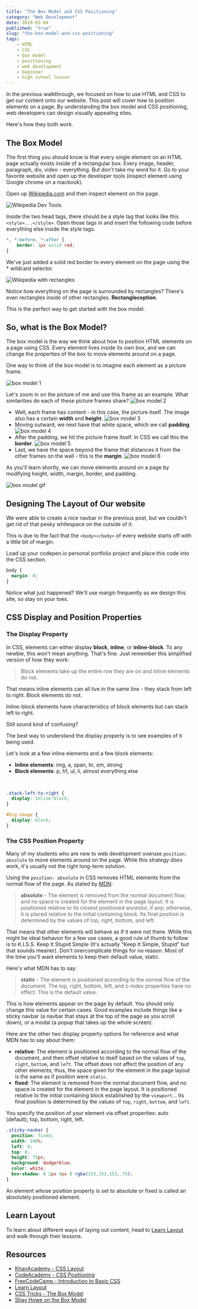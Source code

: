 ```yaml
---
title: "The Box Model and CSS Positioning"
category: "Web Development"
date: 2019-03-04
published: "true"
slug: "the-box-model-and-css-positioning"
tags:
    - HTML
    - CSS
    - box model
    - positioning
    - web development
    - beginner
    - high school lesson    
---
```


In the previous walkthrough, we focused on how to use HTML and CSS to get our content onto our website. This post will cover how to position elements on a page. By understanding the box model and CSS positioning, web developers can design visually appealing sites.

Here's how they both work.

## The Box Model

The first thing you should know is that every single element on an HTML page actually exists inside of a rectangular box. Every image, header, paragraph, div, video - everything. But don't take my word for it. Go to your favorite website and open up the developer tools (inspect element using Google chrome on a macbook).

Open up [Wikipedia.com](http://www.wikipedia.com) and then inspect element on the page.

![Wikipedia Dev Tools](./wikipedia-dev-tools.png)

Inside the two head tags, there should be a style tag that looks like this `<style>...</style>`. Open those tags in and insert the following code before everything else inside the style tags.

```css
*, *:before, *:after {
    border: 1px solid red;
}
```

We've just added a solid red border to every element on the page using the * wildcard selector.

![Wikipedia with rectangles](https://s3.amazonaws.com/upperline/curriculum-assets/css/Wikipedia-box.png)

Notice how everything on the page is surrounded by rectangles? There's even rectangles *inside* of other rectangles. **Rectangleception**.

This is the perfect way to get started with the box model.

## So, what is the Box Model?

The box model is the way we think about how to position HTML elements on a page using CSS. Every element lives inside its own box, and we can change the properties of the box to move elements around on a page.

One way to think of the box model is to imagine each element as a picture frame.  

![box model 1](./box-model-1.png)

Let's zoom in on the picture of me and use this frame as an example. What similarities do each of these picture frames share?
![box model 2](./box-model-2.png)
+ Well, each frame has content - in this case, the picture itself. The image also has a certain  **width** and **height**.
![box model 3](./box-model-3.png)
+ Moving outward, we next have that white space, which we call **padding**.
![box model 4](./box-model-4.png)
+ After the padding, we hit the picture frame itself. In CSS we call this the **border**.
![box model 5](./box-model-5.png)
+ Last, we have the space beyond the frame that distances it from the other frames on the wall - this is the **margin**.
![box model 6](./box-model-6.png)

As you'll learn shortly, we can move elements around on a page by modifying height, width, margin, border, and padding.

![box model gif](https://s3.amazonaws.com/upperline/curriculum-assets/css/BoxModel.gif)

## Designing The Layout of Our website

We were able to create a nice navbar in the previous post, but we couldn't get rid of that pesky whitespace on the outside of it.

This is due to the fact that the `<body></body>` of every website starts off with a little bit of margin.

Load up your codepen.io personal portfolio project and place this code into the CSS section.

```css
body {
  margin: 0;
}
```

Notice what just happened? We'll use margin frequently as we design this site, so stay on your toes.

## CSS Display and Position Properties

### The Display Property

In CSS, elements can either display **block**, **inline**, or **inline-block**. To any newbie, this won't mean anything. That's fine. Just remember this simplified version of how they work:

> Block elements take up the entire row they are on and inline elements do not.

That means inline elements can all live in the same line - they stack from left to right. Block elements do not.

Inline-block elements have characteristics of block elements but can stack left to right.

Still sound kind of confusing?

The best way to understand the display property is to see examples of it being used.

Let's look at a few inline elements and a few block elements:
* **Inline elements**: img, a, span, br, em, strong
* **Block elements**: p, h1, ul, li, almost everything else

<br />

```css
.stack-left-to-right {
  display: inline-block;
}

#big-image {
  display: block;
}
```

### The CSS Position Property

Many of my students who are new to web development overuse `position: absolute` to move elements around on the page. While this strategy *does* work, it's usually not the right long-term solution.

Using the `position: absolute` in CSS removes HTML elements from the normal flow of the page. As stated by [MDN](https://developer.mozilla.org/en-US/docs/Web/CSS/position):

> **absolute** - The element is removed from the normal document flow, and no space is created for the element in the page layout. It is positioned relative to its closest positioned ancestor, if any; otherwise, it is placed relative to the initial containing block. Its final position is determined by the values of top, right, bottom, and left.

That means that other elements will behave as if it were not there. While this might be ideal behavior for a few use cases, a good rule of thumb to follow is to K.I.S.S. Keep It Stupid Simple (It's actually "Keep It Simple, Stupid" but that sounds meaner). Don't overcomplicate things for no reason. Most of the time you'll want elements to keep their default value, static.

Here's what MDN has to say:

> **static** - The element is positioned according to the normal flow of the document. The top, right, bottom, left, and z-index properties have no effect. This is the default value.

This is how elements appear on the page by default. You should only change this value for certain cases. Good examples include things like a sticky navbar (a navbar that stays at the top of the page as you scroll down), or a modal (a popup that takes up the whole screen).

Here are the other two display property options for reference and what MDN has to say about them:

* **relative**: The element is positioned according to the normal flow of the document, and then offset relative to itself based on the values of `top`, `right`, `bottom`, and `left`. The offset does not affect the position of any other elements; thus, the space given for the element in the page layout is the same as if position were `static`.
* **fixed**: The element is removed from the normal document flow, and no space is created for the element in the page layout. It is positioned relative to the initial containing block established by the `viewport`... Its final position is determined by the values of `top`, `right`, `bottom`, and `left`.

You specify the position of your element via offset properties: auto (default), top, bottom, right, left.

```css
.sticky-navbar {
  position: fixed;
  width: 100%;
  left: 0;
  top: 0;
  height: 75px;
  background: dodgerblue;
  color: white;
  box-shadow: 0 2px 4px 0 rgba(153,153,153,.75);
}
```

An element whose position property is set to absolute or fixed is called an absolutely positioned element.

## Learn Layout
To learn about different ways of laying out content, head to [Learn Layout](http://learnlayout.com/) and walk through their lessons.

## Resources

+ [KhanAcademy - CSS Layout](https://www.khanacademy.org/computing/computer-programming/html-css#css-layout-properties)
+ [CodeAcademy - CSS Positioning](https://www.codecademy.com/courses/web-beginner-en-6merh/0/1#)
+ [FreeCodeCamp - Introduction to Basic CSS](https://learn.freecodecamp.org/responsive-web-design/basic-css)
+ [Learn Layout](http://learnlayout.com/)
+ [CSS Tricks - The Box Model](https://css-tricks.com/the-css-box-model/)
+ [Shay Howe on the Box Model](http://learn.shayhowe.com/html-css/opening-the-box-model/)
